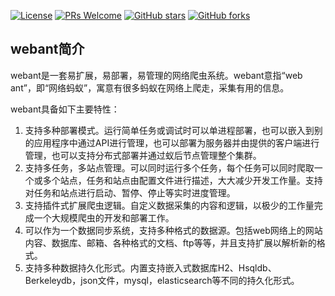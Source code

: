 [![License](https://img.shields.io/badge/license-APACHE2.0-blue.svg)](LICENSE)
[![PRs Welcome](https://img.shields.io/badge/PRs-welcome-brightgreen.svg)](https://github.com/sutine/webant/pulls)
[![GitHub stars](https://img.shields.io/github/stars/sutine/webant.svg?style=social&label=Stars)](https://github.com/sutine/webant)
[![GitHub forks](https://img.shields.io/github/forks/sutine/webant.svg?style=social&label=Fork)](https://github.com/sutine/webant)

## webant简介
webant是一套易扩展，易部署，易管理的网络爬虫系统。webant意指“web ant”，即“网络蚂蚁”，寓意有很多蚂蚁在网络上爬走，采集有用的信息。

webant具备如下主要特性：

1. 支持多种部署模式。运行简单任务或调试时可以单进程部署，也可以嵌入到别的应用程序中通过API进行管理，也可以部署为服务器并由提供的客户端进行管理，也可以支持分布式部署并通过蚁后节点管理整个集群。
2. 支持多任务，多站点管理。可以同时运行多个任务，每个任务可以同时爬取一个或多个站点，任务和站点由配置文件进行描述，大大减少开发工作量。支持对任务和站点进行启动、暂停、停止等实时进度管理。
3. 支持插件式扩展爬虫逻辑。自定义数据采集的内容和逻辑，以极少的工作量完成一个大规模爬虫的开发和部署工作。
4. 可以作为一个数据同步系统，支持多种格式的数据源。包括web网络上的网站内容、数据库、邮箱、各种格式的文档、ftp等等，并且支持扩展以解析新的格式。
5. 支持多种数据持久化形式。内置支持嵌入式数据库H2、Hsqldb、Berkeleydb，json文件，mysql，elasticsearch等不同的持久化形式。
